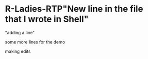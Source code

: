# R-Ladies-RTP"New line in the  file that I wrote in Shell" 
"adding a line" 

some more lines for the demo

making edits
